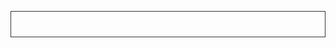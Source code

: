 <html>
  <head>
    <title>iijmio</title>
    <style>
      .output {
        color: #333 ;
        text-align: center ;
        padding: 8px 0 ;
        border: 1px solid #333 ;
        min-height: 24px ;
      }
    </style>
  </head>

  <body>
    <p id="output" class="output"></p>
    <script>
      var resultElement = document.getElementById( "output" ) ;
      resultElement.innerHTML = location.hash ;
    </script>
  </body>
</html>
